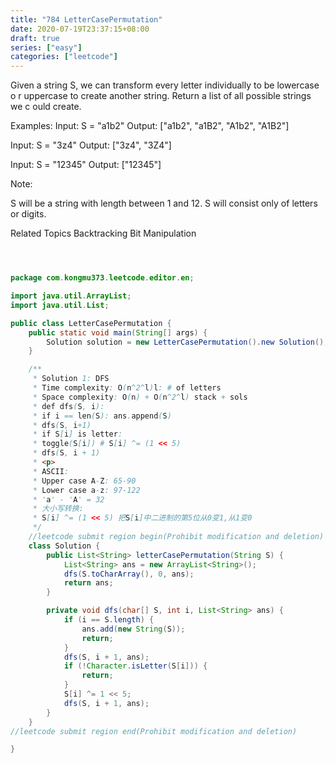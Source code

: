 ```yaml
---
title: "784 LetterCasePermutation"
date: 2020-07-19T23:37:15+08:00
draft: true
series: ["easy"]
categories: ["leetcode"]
---
```

Given a string S, we can transform every letter individually to be lowercase o
r uppercase to create another string. Return a list of all possible strings we c
ould create. 


Examples:
Input: S = "a1b2"
Output: ["a1b2", "a1B2", "A1b2", "A1B2"]

Input: S = "3z4"
Output: ["3z4", "3Z4"]

Input: S = "12345"
Output: ["12345"]


Note: 


S will be a string with length between 1 and 12. 
S will consist only of letters or digits. 

Related Topics Backtracking Bit Manipulation
```java



package com.kongmu373.leetcode.editor.en;

import java.util.ArrayList;
import java.util.List;

public class LetterCasePermutation {
    public static void main(String[] args) {
        Solution solution = new LetterCasePermutation().new Solution();
    }

    /**
     * Solution 1: DFS
     * Time complexity: O(n^2^l)l: # of letters
     * Space complexity: O(n) + O(n^2^l) stack + sols
     * def dfs(S, i):
     * if i == len(S): ans.append(S)
     * dfs(S, i+1)
     * if S[i] is letter:
     * toggle(S[i]) # S[i] ^= (1 << 5)
     * dfs(S, i + 1)
     * <p>
     * ASCII:
     * Upper case A-Z: 65-90
     * Lower case a-z: 97-122
     * 'a' - 'A' = 32
     * 大小写转换:
     * S[i] ^= (1 << 5) 把S[i]中二进制的第5位从0变1,从1变0
     */
    //leetcode submit region begin(Prohibit modification and deletion)
    class Solution {
        public List<String> letterCasePermutation(String S) {
            List<String> ans = new ArrayList<String>();
            dfs(S.toCharArray(), 0, ans);
            return ans;
        }

        private void dfs(char[] S, int i, List<String> ans) {
            if (i == S.length) {
                ans.add(new String(S));
                return;
            }
            dfs(S, i + 1, ans);
            if (!Character.isLetter(S[i])) {
                return;
            }
            S[i] ^= 1 << 5;
            dfs(S, i + 1, ans);
        }
    }
//leetcode submit region end(Prohibit modification and deletion)

}
```
